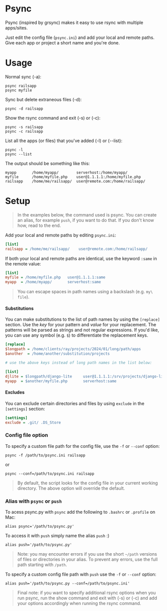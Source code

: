 Psync
==
Psync (inspired by grsync) makes it easy to use rsync with multiple apps/sites. 

Just edit  the config file (`psync.ini`) and add your local and remote paths. 
Give each app or project a short name and you're done.

Usage
==
Normal sync (-a):

    psync railsapp
    psync myfile

Sync but delete extraneous files (-d):

    psync -d railsapp
    
Show the rsync command and exit (-s) or (-c):

    psync -s railsapp
    psync -c railsapp

List all the apps (or files) that you've added (-l) or (--list):

    psync -l
    psync --list
    
The output should be something like this:
    
    myapp       /home/myapp/        serverhost:/home/myapp/
    myfile      /home/myfile.php    user@1.1.1.1:/home/myfile.php
    railsapp    /home/me/railsapp/  user@remote.com:/home/railsapp/

Setup
==
> In the examples below, the command used is psync. You can create an alias, for example `push`, if you want to do that. If you don't know how, read to the end.

Add your local and remote paths by editing `psync.ini`:

```ini
[list]
railsapp = /home/me/railsapp/    user@remote.com:/home/railsapp/
```

If both your local and remote paths are identical, use the keyword `:same` in the remote value:

```ini
[list]
myfile = /home/myfile.php   user@1.1.1.1:same
myapp  = /home/myapp/       serverhost:same
```
> You can escape spaces in path names using a backslash (e.g. `my\ file`).

#### Substitutions

You can make substitutions to the list of path names by using the `[replace]` section. Use the *key* for your pattern and *value* for your replacement. The patterns will be parsed as strings and not regular expressions. If you'd like, you can use any symbol (e.g. `$`) to differentiate the replacement keys.

```ini
[replace]
$longpath = /home/clients/ray/projects/2024/01/long/path/apps
$another  = /home/another/substitution/projects

# use the above keys instead of long path names in the list below:

[list]
djlite = $longpath/django-lite     user@1.1.1.1:/srv/projects/django-lite
myapp  = $another/myfile.php       serverhost:same
```

#### Excludes

You can exclude certain directories and files by using `exclude` in the `[settings]` section:

```ini
[settings]
exclude = .git/ .DS_Store
```


### Config file option

To specify a custom file path for the config file, use the `-f` or `--conf` option:

    psync -f /path/to/psync.ini railsapp
    
or
    
    psync --conf=/path/to/psync.ini railsapp

> By default, the script looks for the config file in your current working directory. The above option will override the default.


### Alias with `psync` or `push`

To acess psync.py with `psync` add the following to `.bashrc` or `.profile` on Mac:

    alias psync='/path/to/psync.py'

To access it with `push` simply name the alias `push` :)

    alias push='/path/to/psync.py'

> Note: you may encounter errors if you use the short `~/path` versions of files or directories in your alias. To prevent any errors, use the full path starting with `/path`.
    
To specify a custom config file path with `push` use the `-f` or `--conf` option:

    alias push='/path/to/psync.py --conf=/path/to/psync.ini'

> Final note: if you want to specify additional rsync options when you run psync, run the show command and exit with (-s) or (-c) and add your options accordingly when running the rsync command.
